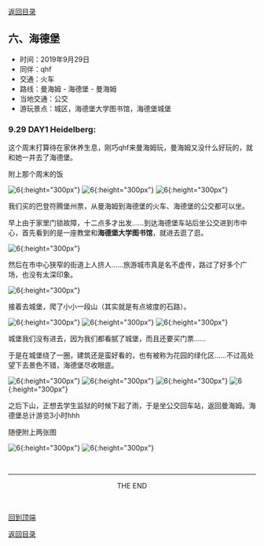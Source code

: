 [返回目录](README.md)

## 六、海德堡

- 时间：2019年9月29日
- 同伴：qhf
- 交通：火车
- 路线：曼海姆 - 海德堡 - 曼海姆
- 当地交通：公交
- 游玩景点：城区，海德堡大学图书馆，海德堡城堡

### 9.29 DAY1 Heidelberg: 

这个周末打算待在家休养生息，刚巧qhf来曼海姆玩，曼海姆又没什么好玩的，就和她一并去了海德堡。

附上那个周末的饭

![6](heidelberg_images/heid1.JPG){:height="300px"}
![6](heidelberg_images/heid2.JPG){:height="300px"}
![6](heidelberg_images/heid3.JPG){:height="300px"}

我们买的巴登符腾堡州票，从曼海姆到海德堡的火车、海德堡的公交都可以坐。

早上由于家里门锁故障，十二点多才出发……到达海德堡车站后坐公交进到市中心，首先看到的是一座教堂和**海德堡大学图书馆**，就进去逛了逛。

![6](heidelberg_images/heid4.JPG){:height="300px"}

然后在市中心狭窄的街道上人挤人……旅游城市真是名不虚传，路过了好多个广场，也没有太深印象。

![6](heidelberg_images/heid5.JPG){:height="300px"}

接着去城堡，爬了小小一段山（其实就是有点坡度的石路）。

![6](heidelberg_images/heid6.JPG){:height="300px"}
![6](heidelberg_images/heid7.JPG){:height="300px"}
![6](heidelberg_images/heid8.JPG){:height="300px"}

城堡我们没有进去，因为我们都看腻了城堡，而且还要买门票……

于是在城堡绕了一圈，建筑还是蛮好看的，也有被称为花园的绿化区……不过高处望下去景色不错，海德堡尽收眼底。

![6](heidelberg_images/heid9.JPG){:height="300px"}
![6](heidelberg_images/heid10.JPG){:height="300px"}
![6](heidelberg_images/heid11.JPG){:height="300px"}
![6](heidelberg_images/heid12.JPG){:height="300px"}

之后下山，正想去学生监狱的时候下起了雨，于是坐公交回车站，返回曼海姆。海德堡总计游览3小时hhh

随便附上两张图

![6](heidelberg_images/heid13.JPG){:height="300px"}
![6](heidelberg_images/heid14.JPG){:height="300px"}

&nbsp;

---
<center>THE END</center>

&nbsp;

[回到顶端](#六海德堡)

[返回目录](README.md)
